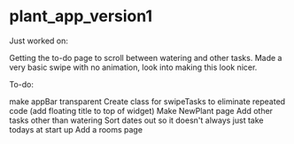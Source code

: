 # plant_app_version1

Just worked on:

Getting the to-do page to scroll between watering and other tasks.
Made a very basic swipe with no animation, look into making this look nicer. 

To-do: 

make appBar transparent 
Create class for swipeTasks to eliminate repeated code (add floating title to top of widget)
Make NewPlant page 
Add other tasks other than watering 
Sort dates out so it doesn't always just take todays at start up 
Add a rooms page 